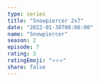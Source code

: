 ```yaml
---
type: series
title: "Snowpiercer 2x7"
date: "2022-01-30T00:00:00"
name: "Snowpiercer"
season: 2
episode: 7
rating: 3
ratingEmoji: "⭐️⭐️⭐️"
share: false
---
```

